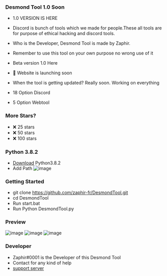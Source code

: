 ### Desmond Tool 1.0 Soon


- 1.0 VERSION IS HERE

- Discord is bunch of tools which we made for people.These all tools are for purpose of ethical hacking and discord tools.

- Who is the Developer, Desmond Tool is made by Zaphir. 

- Remember to use this tool on your own purpose no wrong use of it

- Beta version  1.0 Here

- 📣 Website is launching soon 

- When the tool is getting updated? Really soon. Working on everything 

- 18 Option Discord
- 5 Option Webtool 


### More Stars?
- ❌ 25 stars
- ❌ 50 stars
- ❌ 100 stars

### Python 3.8.2
- [Download](https://www.python.org/downloads/release/python-382/) Python3.8.2
- Add Path 
![image](https://media.discordapp.net/attachments/1003662310335860789/1021546328548966510/unknown.png)

### Getting Started
- git clone https://github.com/zaphir-fr/DesmondTool.git
- cd DesmondTool
- Run start.bat
- Run Python DesmondTool.py 




### Preview
![image](https://media.discordapp.net/attachments/1020817622796877824/1021568971943710730/unknown.png)
![image](https://media.discordapp.net/attachments/1020817622796877824/1021569115183386674/unknown.png)
![image](https://media.discordapp.net/attachments/1020817622796877824/1021569288794022048/unknown.png)


### Developer 
- Zaphir#0001 is the Developer of this Desmond Tool
- Contact for any kind of help 
- [support server](https://discord.gg/zaphir)
